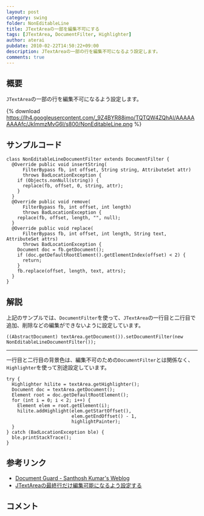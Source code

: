 ```yaml
---
layout: post
category: swing
folder: NonEditableLine
title: JTextAreaの一部を編集不可にする
tags: [JTextArea, DocumentFilter, Highlighter]
author: aterai
pubdate: 2010-02-22T14:50:22+09:00
description: JTextAreaの一部の行を編集不可になるよう設定します。
comments: true
---
```

## 概要
`JTextArea`の一部の行を編集不可になるよう設定します。

{% download https://lh4.googleusercontent.com/_9Z4BYR88imo/TQTQW4ZQhAI/AAAAAAAAAfc/JkImmzMvG6I/s800/NonEditableLine.png %}

## サンプルコード
<pre class="prettyprint"><code>class NonEditableLineDocumentFilter extends DocumentFilter {
  @Override public void insertString(
      FilterBypass fb, int offset, String string, AttributeSet attr)
      throws BadLocationException {
    if (Objects.nonNull(string)) {
      replace(fb, offset, 0, string, attr);
    }
  }
  @Override public void remove(
      FilterBypass fb, int offset, int length)
      throws BadLocationException {
    replace(fb, offset, length, "", null);
  }
  @Override public void replace(
      FilterBypass fb, int offset, int length, String text, AttributeSet attrs)
      throws BadLocationException {
    Document doc = fb.getDocument();
    if (doc.getDefaultRootElement().getElementIndex(offset) &lt; 2) {
      return;
    }
    fb.replace(offset, length, text, attrs);
  }
}
</code></pre>

## 解説
上記のサンプルでは、`DocumentFilter`を使って、`JTextArea`の一行目と二行目で追加、削除などの編集ができないように設定しています。

<pre class="prettyprint"><code>((AbstractDocument) textArea.getDocument()).setDocumentFilter(new NonEditableLineDocumentFilter());
</code></pre>

- - - -
一行目と二行目の背景色は、編集不可のための`DocumentFilter`とは関係なく、`Highlighter`を使って別途設定しています。
<pre class="prettyprint"><code>try {
  Highlighter hilite = textArea.getHighlighter();
  Document doc = textArea.getDocument();
  Element root = doc.getDefaultRootElement();
  for (int i = 0; i &lt; 2; i++) {
    Element elem = root.getElement(i);
    hilite.addHighlight(elem.getStartOffset(),
                        elem.getEndOffset() - 1,
                        highlightPainter);
  }
} catch (BadLocationException ble) {
  ble.printStackTrace();
}
</code></pre>

## 参考リンク
- [Document Guard - Santhosh Kumar's Weblog](http://www.jroller.com/santhosh/date/20050622)
- [JTextAreaの最終行だけ編集可能になるよう設定する](http://ateraimemo.com/Swing/LastLineEditableTextArea.html)

<!-- dummy comment line for breaking list -->

## コメント
